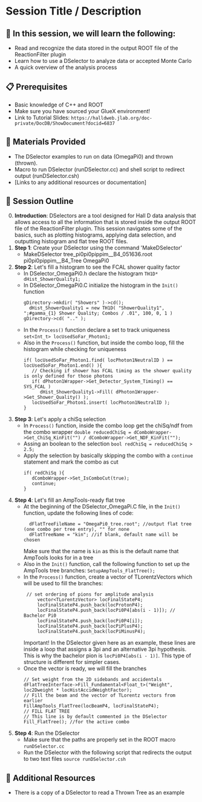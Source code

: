 # Session Title / Description

## :dart: In this session, we will learn the following:
- Read and recognize the data stored in the output ROOT file of the ReactionFilter plugin
- Learn how to use a DSelector to analyze data or accepted Monte Carlo
- A quick overview of the analysis process

## :clipboard: Prerequisites
- Basic knowledge of C++ and ROOT 
- Make sure you have sourced your GlueX environment!
- Link to Tutorial Slides: `https://halldweb.jlab.org/doc-private/DocDB/ShowDocument?docid=6837`

## :file_folder: Materials Provided
- The DSelector examples to run on data (OmegaPi0) and thrown (thrown).
- Macro to run DSelector (runDSelector.cc) and shell script to redirect output (runDSelector.csh)
- [Links to any additional resources or documentation]

## :memo: Session Outline
0. **Introduction**: DSelectors are a tool designed for Hall D data analysis that allows access to all the information that is stored inside the output ROOT file of the ReactionFilter plugin. This session navigates some of the basics, such as plotting histograms, applying data selection, and outputting histogram and flat tree ROOT files.
1. **Step 1**: Create your DSelector using the command 'MakeDSelector'
      - MakeDSelector  tree_pi0pi0pippim__B4_051636.root  pi0pi0pippim__B4_Tree OmegaPi0
2. **Step 2**: Let's fill a histogram to see the FCAL shower quality factor
      - In DSelector_OmegaPi0.h declare the histogram `TH1D* dHist_ShowerQuality1;`
      - In DSelector_OmegaPi0.C initialize the histogram in the `Init()` function
        ```
        gDirectory->mkdir( "Showers" )->cd();
	      dHist_ShowerQuality1 = new TH1D( "ShowerQuality1", ";#gamma_{1} Shower Quality; Combos / .01", 100, 0, 1 )
        gDirectory->cd( ".." );
        ```
      - In the `Process()` function declare a set to track uniqueness	`set<Int_t> locUsedSoFar_Photon1;`
      - Also in the `Process()` function, but inside the combo loop, fill the histogram while checking for uniqueness
        ```
        if( locUsedSoFar_Photon1.find( locPhoton1NeutralID ) == locUsedSoFar_Photon1.end() ){
           // Checking if shower has FCAL timing as the shower quality is only defined for those photons
           if( dPhoton1Wrapper->Get_Detector_System_Timing() == SYS_FCAL )
              dHist_ShowerQuality1->Fill( dPhoton1Wrapper->Get_Shower_Quality() );
           locUsedSoFar_Photon1.insert( locPhoton1NeutralID );
        }
        ```
3. **Step 3**: Let's apply a chiSq selection
      - In `Process()` function, inside the combo loop get the chiSq/ndf from the combo wrapper
        `double reducedChiSq = dComboWrapper->Get_ChiSq_KinFit("") / dComboWrapper->Get_NDF_KinFit("");`
      - Assing an boolean to the selection `bool redChiSq = reducedChiSq > 2.5;`
      - Apply the selection by basically skipping the combo with a `continue` statement and mark the combo as cut
        ```
        if( redChiSq ){
           dComboWrapper->Set_IsComboCut(true);
           continue;
        }
        ```
4. **Step 4**: Let's fill an AmpTools-ready flat tree
      - At the beginning of the DSelector_OmegaPi.C file, in the `Init()` function, update the following lines of code:
        ```
	      dFlatTreeFileName = "OmegaPi0_tree.root"; //output flat tree (one combo per tree entry), "" for none
	      dFlatTreeName = "kin"; //if blank, default name will be chosen
        ```
        Make sure that the name is `kin` as this is the default name that AmpTools looks for in a tree
      - Also in the `Init()` function, call the following function to set up the AmpTools tree branches:
        `SetupAmpTools_FlatTree();`
      - In the `Process()` function, create a vector of TLorentzVectors which will be used to fill the branches:
        ```
         // set ordering of pions for amplitude analysis
		     vector<TLorentzVector> locFinalStateP4;
		     locFinalStateP4.push_back(locProtonP4);
		     locFinalStateP4.push_back(locPi0P4[abs(i - 1)]); // Bachelor Pi0
		     locFinalStateP4.push_back(locPi0P4[i]);
		     locFinalStateP4.push_back(locPiPlusP4);
		     locFinalStateP4.push_back(locPiMinusP4);
        ```
        Important! In the DSelector given here as an example, these lines are inside a loop that assigns a 3pi and an alternative 3pi
        hypothesis. This is why the bachelor pion is `locPi0P4[abs(i - 1)]`. This type of structure is different for simpler cases.
      - Once the vector is ready, we will fill the branches
        ```
        // Set weight from the 2D sidebands and accidentals
        dFlatTreeInterface->Fill_Fundamental<Float_t>("Weight", loc2Dweight * locHistAccidWeightFactor);
        // Fill the beam and the vector of TLorentz vectors from earlier
        FillAmpTools_FlatTree(locBeamP4, locFinalStateP4);
        // FILL FLAT TREE
        // This line is by default commented in the DSelector
        Fill_FlatTree(); //for the active combo
        ```
 5. **Step 4**: Run the DSelector
       - Make sure that the paths are properly set in the ROOT macro `runDSelector.cc`
       - Run the DSelector with the following script that redirects the output to two text files `source runDSelector.csh`
## :link: Additional Resources
- There is a copy of a DSelector to read a Thrown Tree as an example
